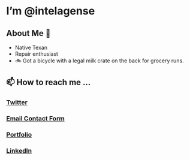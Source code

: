 # I’m @intelagense

## About Me 🤠
* Native Texan
* Repair enthusiast 
* 🚲 Got a bicycle with a legal milk crate on the back for grocery runs.

## 📫 How to reach me ... 
### [Twitter](https://twitter.com/intelagense)
### [Email Contact Form](https://www.intelagense.com/#contact)
### [Portfolio](https://www.intelagense.com/)
### [LinkedIn](https://www.linkedin.com/in/eric-wynn-romere/)

<!---
intelagense/intelagense is a ✨ special ✨ repository because its `README.md` (this file) appears on your GitHub profile.
You can click the Preview link to take a look at your changes.
--->
